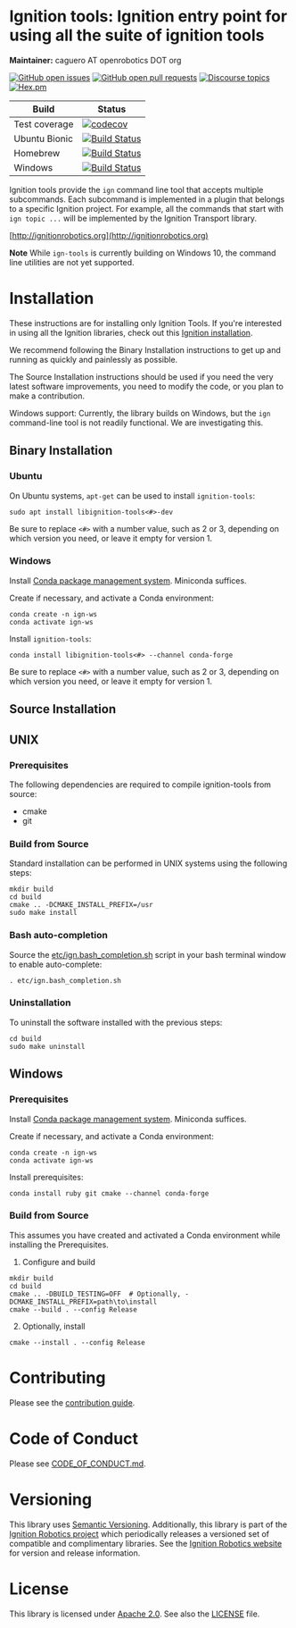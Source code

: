 # Ignition tools: Ignition entry point for using all the suite of ignition tools

**Maintainer:** caguero AT openrobotics DOT org

[![GitHub open issues](https://img.shields.io/github/issues-raw/gazebosim/gz-tools.svg)](https://github.com/gazebosim/gz-tools/issues)
[![GitHub open pull requests](https://img.shields.io/github/issues-pr-raw/gazebosim/gz-tools.svg)](https://github.com/gazebosim/gz-tools/pulls)
[![Discourse topics](https://img.shields.io/discourse/https/community.gazebosim.org/topics.svg)](https://community.gazebosim.org)
[![Hex.pm](https://img.shields.io/hexpm/l/plug.svg)](https://www.apache.org/licenses/LICENSE-2.0)

Build | Status
-- | --
Test coverage | [![codecov](https://codecov.io/gh/gazebosim/gz-tools/branch/ign-tools2/graph/badge.svg)](https://codecov.io/gh/gazebosim/gz-tools)
Ubuntu Bionic | [![Build Status](https://build.osrfoundation.org/buildStatus/icon?job=ignition_tools-ci-ign-tools2-bionic-amd64)](https://build.osrfoundation.org/job/ignition_tools-ci-ign-tools2-bionic-amd64)
Homebrew      | [![Build Status](https://build.osrfoundation.org/buildStatus/icon?job=ignition_tools-ci-ign-tools2-homebrew-amd64)](https://build.osrfoundation.org/job/ignition_tools-ci-ign-tools2-homebrew-amd64)
Windows       | [![Build Status](https://build.osrfoundation.org/buildStatus/icon?job=ign_tools-ign-1-win)](https://build.osrfoundation.org/job/ign_tools-ign-1-win)

Ignition tools provide the `ign` command line tool that accepts multiple
subcommands. Each subcommand is implemented in a plugin that belongs to a
specific Ignition project. For example, all the commands that start with
`ign topic ...` will be implemented by the Ignition Transport library.

[http://ignitionrobotics.org](http://ignitionrobotics.org)

**Note** While `ign-tools` is currently building on Windows 10, the command line utilities are not yet supported.

# Installation

These instructions are for installing only Ignition Tools.
If you're interested in using all the Ignition libraries, check out this [Ignition installation](https://ignitionrobotics.org/docs/latest/install).

We recommend following the Binary Installation instructions to get up and running as quickly and painlessly as possible.

The Source Installation instructions should be used if you need the very latest software improvements, you need to modify the code, or you plan to make a contribution.

Windows support: Currently, the library builds on Windows, but the `ign` command-line tool is not readily functional. We are investigating this.

## Binary Installation

### Ubuntu

On Ubuntu systems, `apt-get` can be used to install `ignition-tools`:
```
sudo apt install libignition-tools<#>-dev
```

Be sure to replace `<#>` with a number value, such as 2 or 3, depending on
which version you need, or leave it empty for version 1.

### Windows

Install [Conda package management system](https://docs.conda.io/projects/conda/en/latest/user-guide/install/download.html).
Miniconda suffices.

Create if necessary, and activate a Conda environment:
```
conda create -n ign-ws
conda activate ign-ws
```

Install `ignition-tools`:
```
conda install libignition-tools<#> --channel conda-forge
```

Be sure to replace `<#>` with a number value, such as 2 or 3, depending on
which version you need, or leave it empty for version 1.

## Source Installation

## UNIX

### Prerequisites

The following dependencies are required to compile ignition-tools from
source:

 - cmake
 - git

### Build from Source

Standard installation can be performed in UNIX systems using the following
steps:
```
mkdir build
cd build
cmake .. -DCMAKE_INSTALL_PREFIX=/usr
sudo make install
```

### Bash auto-completion

Source the [etc/ign.bash_completion.sh](etc/ign.bash_completion.sh) script in your bash terminal window to enable auto-complete:
~~~
. etc/ign.bash_completion.sh
~~~

### Uninstallation

To uninstall the software installed with the previous steps:
```
cd build
sudo make uninstall
```

## Windows

### Prerequisites

Install [Conda package management system](https://docs.conda.io/projects/conda/en/latest/user-guide/install/download.html).
Miniconda suffices.

Create if necessary, and activate a Conda environment:
```
conda create -n ign-ws
conda activate ign-ws
```

Install prerequisites:
```
conda install ruby git cmake --channel conda-forge
```

### Build from Source

This assumes you have created and activated a Conda environment while installing the Prerequisites.

1. Configure and build
  ```
  mkdir build
  cd build
  cmake .. -DBUILD_TESTING=OFF  # Optionally, -DCMAKE_INSTALL_PREFIX=path\to\install
  cmake --build . --config Release
  ```

2. Optionally, install
  ```
  cmake --install . --config Release
  ```

# Contributing

Please see the [contribution guide](https://ignitionrobotics.org/docs/all/contributing).

# Code of Conduct

Please see
[CODE_OF_CONDUCT.md](https://github.com/gazebosim/gz-sim/blob/main/CODE_OF_CONDUCT.md).

# Versioning

This library uses [Semantic Versioning](https://semver.org/). Additionally, this library is part of the [Ignition Robotics project](https://ignitionrobotics.org) which periodically releases a versioned set of compatible and complimentary libraries. See the [Ignition Robotics website](https://ignitionrobotics.org) for version and release information.

# License

This library is licensed under [Apache 2.0](https://www.apache.org/licenses/LICENSE-2.0). See also the [LICENSE](https://github.com/gazebosim/gz-sim/blob/main/LICENSE) file.
